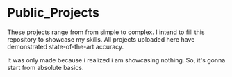 # Public_Projects
These projects range from from simple to complex. I intend to fill this repository to showcase my skills. All projects uploaded here have demonstrated state-of-the-art accuracy.


It was only made because i realized i am showcasing nothing.
So, it's gonna start from absolute basics.
